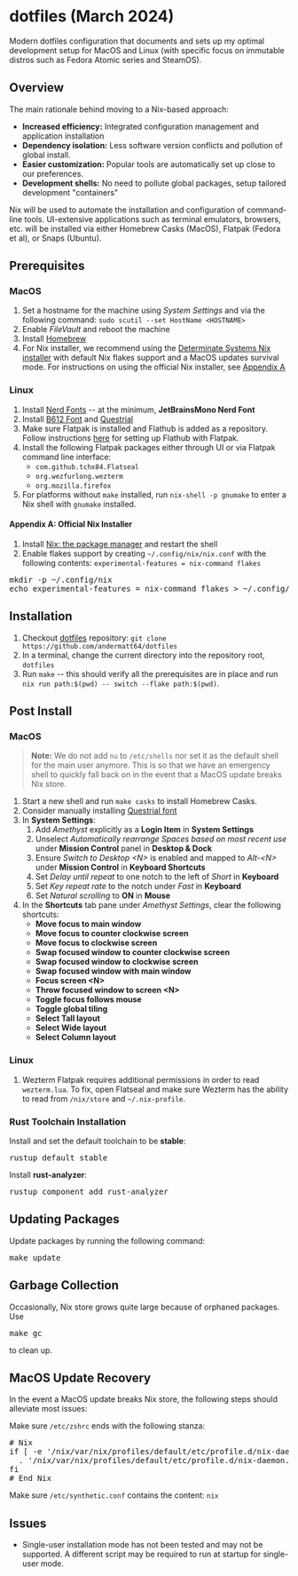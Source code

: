 # dotfiles (March 2024)
Modern dotfiles configuration that documents and sets up my optimal development setup for MacOS and Linux (with specific focus on immutable distros such as Fedora Atomic series and SteamOS).

## Overview
The main rationale behind moving to a Nix-based approach:
* **Increased efficiency:** Integrated configuration management and application installation
* **Dependency isolation:** Less software version conflicts and pollution of global install.
* **Easier customization:** Popular tools are automatically set up close to our preferences.
* **Development shells:** No need to pollute global packages, setup tailored development "containers"

Nix will be used to automate the installation and configuration of command-line tools. UI-extensive applications such as terminal emulators, browsers, etc. will be installed via either Homebrew Casks (MacOS), Flatpak (Fedora et al), or Snaps (Ubuntu).

## Prerequisites
### MacOS
1. Set a hostname for the machine using _System Settings_ and via the following command: `sudo scutil --set HostName <HOSTNAME>`
2. Enable *FileVault* and reboot the machine
3. Install [Homebrew](https://brew.sh)
4. For Nix installer, we recommend using the [Determinate Systems Nix installer](https://determinate.systems/posts/determinate-nix-installer) with default Nix flakes support and a MacOS updates survival mode. For instructions on using the official Nix installer, see [Appendix A](#appendix-a-official-nix-installer)

### Linux
1. Install [Nerd Fonts](https://www.nerdfonts.com/font-downloads) -- at the minimum, **JetBrainsMono Nerd Font**
2. Install [B612 Font](https://fonts.google.com/specimen/B612) and [Questrial](https://fonts.google.com/specimen/Questrial)
3. Make sure Flatpak is installed and Flathub is added as a repository. Follow instructions [here](https://flathub.org/setup) for setting up Flathub with Flatpak.
4. Install the following Flatpak packages either through UI or via Flatpak command line interface:
    * `com.github.tchx84.Flatseal`
    * `org.wezfurlong.wezterm`
    * `org.mozilla.firefox`
5. For platforms without `make` installed, run `nix-shell -p gnumake` to enter a Nix shell with `gnumake` installed.

#### Appendix A: Official Nix Installer
1. Install [Nix: the package manager](https://nixos.org/download#nix-install-macos) and restart the shell
2. Enable flakes support by creating `~/.config/nix/nix.conf` with the following contents: `experimental-features = nix-command flakes`
<pre>
mkdir -p ~/.config/nix
echo experimental-features = nix-command flakes > ~/.config/nix/nix.conf
</pre>

## Installation
1. Checkout [dotfiles](https://github.com/andermatt64/dotfiles) repository: `git clone https://github.com/andermatt64/dotfiles`
2. In a terminal, change the current directory into the repository root, `dotfiles`
3. Run `make` -- this should verify all the prerequisites are in place and run `nix run path:$(pwd) -- switch --flake path:$(pwd)`. 

## Post Install
### MacOS
> **Note:** We do not add `nu` to `/etc/shells` nor set it as the default shell for the main user anymore. This is so that we have an emergency shell to quickly fall back on in the event that a MacOS update breaks Nix store. 

1. Start a new shell and run `make casks` to install Homebrew Casks.
2. Consider manually installing [Questrial font](https://fonts.google.com/specimen/Questrial)
3. In **System Settings**:
    1. Add *Amethyst* explicitly as a **Login Item** in **System Settings**
    2. Unselect *Automatically rearrange Spaces based on most recent use* under **Mission Control** panel in **Desktop & Dock**
    3. Ensure *Switch to Desktop &lt;N&gt;* is enabled and mapped to *Alt-&lt;N&gt;* under **Mission Control** in **Keyboard Shortcuts** 
    4. Set *Delay until repeat* to one notch to the left of *Short* in **Keyboard**
    5. Set *Key repeat rate* to the notch under *Fast* in **Keyboard**
    6. Set *Natural scrolling* to **ON** in **Mouse**
4. In the **Shortcuts** tab pane under *Amethyst Settings*, clear the following shortcuts:
    * **Move focus to main window**
    * **Move focus to counter clockwise screen**
    * **Move focus to clockwise screen**
    * **Swap focused window to counter clockwise screen**
    * **Swap focused window to clockwise screen**
    * **Swap focused window with main window**
    * **Focus screen &lt;N&gt;**
    * **Throw focused window to screen &lt;N&gt;**
    * **Toggle focus follows mouse**
    * **Toggle global tiling**
    * **Select Tall layout**
    * **Select Wide layout**
    * **Select Column layout**

### Linux
1. Wezterm Flatpak requires additional permissions in order to read `wezterm.lua`. To fix, open Flatseal and make sure Wezterm has the ability to read from `/nix/store` and `~/.nix-profile`.

### Rust Toolchain Installation
Install and set the default toolchain to be **stable**:
<pre>
rustup default stable
</pre>

Install **rust-analyzer**:
<pre>
rustup component add rust-analyzer
</pre>

## Updating Packages
Update packages by running the following command:
<pre>
make update
</pre>

## Garbage Collection
Occasionally, Nix store grows quite large because of orphaned packages. Use
<pre>
make gc
</pre>
to clean up.

## MacOS Update Recovery
In the event a MacOS update breaks Nix store, the following steps should alleviate most issues:

Make sure `/etc/zshrc` ends with the following stanza:
<pre>
# Nix
if [ -e '/nix/var/nix/profiles/default/etc/profile.d/nix-daemon.sh' ]; then
  . '/nix/var/nix/profiles/default/etc/profile.d/nix-daemon.sh'
fi
# End Nix
</pre>

Make sure `/etc/synthetic.conf` contains the content: `nix`

## Issues
* Single-user installation mode has not been tested and may not be supported. A different script may be required to run at startup for single-user mode.
